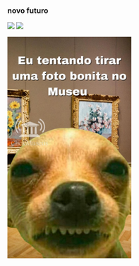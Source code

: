 ### novo futuro
 <img src="https://cdn.jsdelivr.net/gh/devicons/devicon/icons/css3/css3-original-wordmark.svg" height="100"/> <img src="https://cdn.jsdelivr.net/gh/devicons/devicon/icons/html5/html5-original-wordmark.svg" height="100"/> 

<img src = "c6c14e05a4225d366c4ed2def3eaa2fc.jpg" height="500" />
